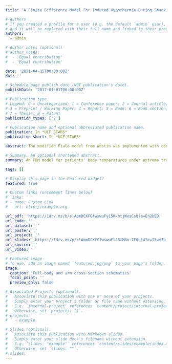 ```yaml
---
title: 'A Finite Difference Model For Induced Hypothermia During Shock'

# Authors
# If you created a profile for a user (e.g. the default `admin` user), write the username (folder name) here
# and it will be replaced with their full name and linked to their profile.
authors:
  - admin

# Author notes (optional)
# author_notes:
#  - 'Equal contribution'
#  - 'Equal contribution'

date: '2021-04-15T00:00:00Z'
doi: ''

# Schedule page publish date (NOT publication's date).
publishDate: '2017-01-01T00:00:00Z'

# Publication type.
# Legend: 0 = Uncategorized; 1 = Conference paper; 2 = Journal article;
# 3 = Preprint / Working Paper; 4 = Report; 5 = Book; 6 = Book section;
# 7 = Thesis; 8 = Patent
publication_types: ['7']

# Publication name and optional abbreviated publication name.
publication: In *UCF STARS*
publication_short: In *UCF STARS*

abstract: The modified Fiala model from Westin was implemented with conditions for circulatory shock and hypothermia. The purpose is to model Emergency Preservation and Resuscitation (EPR), a procedure for inducing hypothermia in patients. Cold tissue temperatures reduce metabolism exponentially, greatly extending the window of anaerobic metabolic activity before permanent deoxygenation damage. EPR in patients undergoing hypovolemic shock can preserve the patient until primary surgical care and blood transfusions are attainable, thereby increasing survival rates. The main applications of EPR are military in-situ stabilization for transit to clinical care and extending the survivability of patients requiring prolonged surgery before blood transfusion. The model explored in this paper seeks to model the tissue temperatures of the body while enduring circulatory shock and various options of cooling devices. Calibrating this model with already available data enables its use for getting preliminary results and design parameters for prototype cooling devices. The final objective of this research is to support the design of a cooling device that can induce sustained hypothermia in a field setting, while still being mobile enough for military and ambulance use. 

# Summary. An optional shortened abstract.
summary: An FDM model for patients' body temperatures under extreme trauma during a novel clinical procedure. Successfully defended as an undergraduate thesis.

tags: []

# Display this page in the Featured widget?
featured: true

# Custom links (uncomment lines below)
# links:
# - name: Custom Link
#   url: http://example.org

url_pdf: 'https://1drv.ms/b/s!AomDCXFGfwswuFy15K-mtjWxsCsQ?e=En2bED'
url_code: ''
url_dataset: ''
url_poster: ''
url_project: ''
url_slides: 'https://1drv.ms/p/s!AomDCXFGfwswuFlJ8iMBo-7FQuE4?e=I5wm3h'
url_source: ''
url_video: ''

# Featured image
# To use, add an image named `featured.jpg/png` to your page's folder.
image:
  caption: 'Full-body and arm cross-section schematics'
  focal_point: ''
  preview_only: false

# Associated Projects (optional).
#   Associate this publication with one or more of your projects.
#   Simply enter your project's folder or file name without extension.
#   E.g. `internal-project` references `content/project/internal-project/index.md`.
#   Otherwise, set `projects: []`.
# projects:
#   - example

# Slides (optional).
#   Associate this publication with Markdown slides.
#   Simply enter your slide deck's filename without extension.
#   E.g. `slides: "example"` references `content/slides/example/index.md`.
#   Otherwise, set `slides: ""`.
# slides: 
---
```


